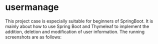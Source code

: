 # usermanage
This project case is especially suitable for beginners of SpringBoot.
It is mainly about how to use Spring Boot and Thymeleaf to implement the addition, deletion and modification of user information.
The running screenshots are as follows:
